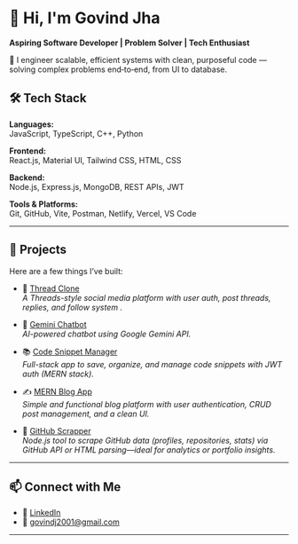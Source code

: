 # 👋 Hi, I'm Govind Jha

**Aspiring Software Developer | Problem Solver | Tech Enthusiast**

🔧 I engineer scalable, efficient systems with clean, purposeful code — solving complex problems end‑to‑end, from UI to database.


## 🛠️ Tech Stack

**Languages:**  
JavaScript, TypeScript, C++, Python

**Frontend:**  
React.js, Material UI, Tailwind CSS, HTML, CSS

**Backend:**  
Node.js, Express.js, MongoDB, REST APIs, JWT

**Tools & Platforms:**  
Git, GitHub, Vite, Postman, Netlify, Vercel, VS Code

---

## 🚀 Projects

Here are a few things I’ve built:

- 🧵 [Thread Clone](https://github.com/GovindJha01/Thread-clone)  
  *A Threads-style social media platform with user auth, post threads, replies, and follow system .*

- 💬 [Gemini Chatbot](https://github.com/GovindJha01/gemini-chatbot)  
  *AI-powered chatbot using Google Gemini API.*

- 📚 [Code Snippet Manager](https://github.com/GovindJha01/code-snippet-manager)  
  *Full-stack app to save, organize, and manage code snippets with JWT auth (MERN stack).*

- ✍️ [MERN Blog App](https://github.com/GovindJha01/Mern-blog-application)  
  *Simple and functional blog platform with user authentication, CRUD post management, and a clean UI.*

- 🤖 [GitHub Scrapper](https://github.com/GovindJha01/GitHub-Scrapper)  
  *Node.js tool to scrape GitHub data (profiles, repositories, stats) via GitHub API or HTML parsing—ideal for analytics or portfolio insights.*

---

## 📫 Connect with Me

- 💼 [LinkedIn](https://www.linkedin.com/in/govind-jha-81aba2223/)
- 📧 govindj2001@gmail.com

---

